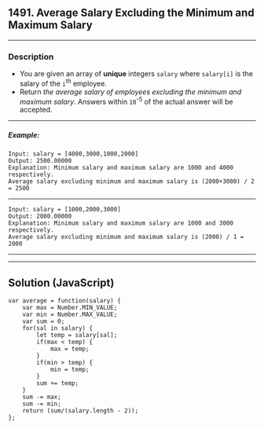 ## 1491. Average Salary Excluding the Minimum and Maximum Salary
****
### Description
- You are given an array of **unique** integers `salary` where `salary[i]` is the salary of the `i`<sup>th</sup> employee.
- Return _the average salary of employees excluding the minimum and maximum salary_. Answers within `10`<sup>-5</sup> of the actual answer will be accepted.
****
##### Example:
```
Input: salary = [4000,3000,1000,2000]
Output: 2500.00000
Explanation: Minimum salary and maximum salary are 1000 and 4000 respectively.
Average salary excluding minimum and maximum salary is (2000+3000) / 2 = 2500
```
****
```
Input: salary = [1000,2000,3000]
Output: 2000.00000
Explanation: Minimum salary and maximum salary are 1000 and 3000 respectively.
Average salary excluding minimum and maximum salary is (2000) / 1 = 2000
```
****
****
## Solution (JavaScript)
```
var average = function(salary) {
    var max = Number.MIN_VALUE;
    var min = Number.MAX_VALUE;
    var sum = 0;
    for(sal in salary) {
        let temp = salary[sal];
        if(max < temp) {
            max = temp;
        } 
        if(min > temp) {
            min = temp;
        }
        sum += temp;
    }
    sum -= max;
    sum -= min;
    return (sum/(salary.length - 2));
};
```